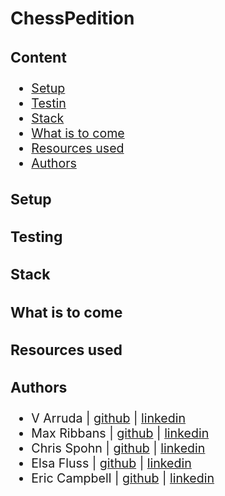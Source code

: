 # ChessPedition

<span style="font-size:1.4em;">

### Content

-   [Setup](#setup)
-   [Testin](#testing)
-   [Stack](#stack )
-   [What is to come](#what-is-to-come)
-   [Resources used](#resources-used)
-   [Authors](#authors)

### Setup

### Testing

### Stack

### What is to come

### Resources used

### Authors

-   V Arruda | [github](https://github.com/nessaarruda) \| [linkedin](https://www.linkedin.com/in/vanessa-alves-de-arruda/)
-   Max Ribbans | [github](https://github.com/ribbansmax) \| [linkedin](https://www.linkedin.com/in//)
-   Chris Spohn | [github](https://github.com/https://github.com/CJSpohn) \| [linkedin](https://www.linkedin.com/in/chris-spohn/)
-   Elsa Fluss | [github](https://github.com/elsafluss) \| [linkedin](https://www.linkedin.com/in/elsafluss/)
-   Eric Campbell | [github](https://github.com/mainlyetcetera) \| [linkedin](https://www.linkedin.com/in/eric-campbell-32584719a/)
